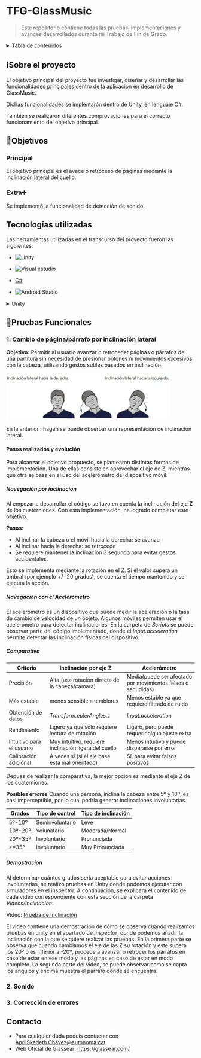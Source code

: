 # TFG-GlassMusic 
>Este repositorio contiene todas las pruebas, implementaciones y avances desarrollados durante mi Trabajo de Fin de Grado. 
<details>
<summary> Tabla de contenidos </summary>

1. [Sobre el proyecto](#ℹ️sobre-el-proyecto)
2. [Objetivos](#objetivos)

    2.1 [Principal](#principal)

    2.2 [Extra](#extra)
3. [](#)

</details>

## ℹ️Sobre el proyecto 
El objetivo principal del proyecto fue investigar, diseñar y desarrollar las funcionalidades principales dentro de la aplicación en desarrollo de GlassMusic. 

Dichas funcionalidades se implentarón dentro de Unity, en lenguaje C#.

También se realizaron diferentes comprovaciones para el correcto funcionamiento del objetivo principal. 

## 🚩Objetivos
### Principal
El objetivo principal es el avace o retroceso de pàginas mediante la inclinación lateral del cuello. 
### Extra➕ 
Se implementó la funcionalidad de detección de sonido. 
## Tecnologías utilizadas 
Las herramientas utilizadas en el transcurso del proyecto fueron las siguientes: 
- ![Unity](https://img.shields.io/badge/-Unity-000?logo=unity&logoColor=white) 

- ![Visual estudio](https://img.shields.io/badge/Visual%20Studio%20Code-007ACC?logo=visualstudiocode&logoColor=fff&style=plastic)
- [C#](https://img.shields.io/badge/C%23-239120?style=flat&logo=unity&logoColor=white)

- ![Android Studio](https://img.shields.io/badge/Android%20Studio-3DDC84?style=flat&logo=android-studio&logoColor=white)

<details>
<summary> Unity </summary>

És una multiplataforma de desarrollo orientada al desarrollo de videojuevos y aplicaciones interactivas. 
### Elementos claves:
Los elementos principales que tiene Unity a la hora de la implementación, són los siguientes:  
1. **Escenas:** Son los espacios donde se desarrolla el juego, como niveles o menús. Cada escena contienen los objetos que se usan en esa parte del juego.
2. **GameObjects**: Son los objetos que forman parte de la escena, como luces, cámaras o decoraciones. Son la base.
3. **Componentes**: Son las partes que se agregan a los GameObjects para darles funciones, como movimiento, sonido, físicas o scripts. Sin estos componentes los GameObjects no pueden hacer nada. 
</details>

## 🧪Pruebas Funcionales
### 1. Cambio de página/párrafo por inclinación lateral
**Objetivo:** Permitir al usuario avanzar o retroceder páginas o párrafos de una partitura sin necesidad de presionar botones ni movimientos excesivos con la cabeza, utilizando gestos sutiles basados en inclinación.

![Ejemplo de inclinación lateral](./imagenes/e_edit.jpg)

En la anterior imagen se puede obserbar una representación de inclinación lateral.
#### Pasos realizados y evolución 
Para alcanzar el objetivo propuesto, se plantearon distintas formas de implementación. Una de ellas consiste en aprovechar el eje de Z, mientras que otra se basa en el uso del acelerómetro del dispositivo móvil. 
##### Navegación por inclinación  
Al empezar a desarrollar el código se tuvo en cuenta la inclinación del eje **Z** de los cuaterniones. Con esta implementación, he logrado completar este objetivo. 

**Pasos:**
- Al inclinar la cabeza o el móvil hacia la derecha: se avanza 
- Al inclinar hacia la derecha: se retrocede 
- Se requiere mantener la inclinación 3 segundo para evitar gestos accidentales. 

Esto se implementa mediante la rotación en el Z. Si el valor supera un umbral (por ejemplo +/- 20 grados), se cuenta el tiempo mantenido y se ejecuta la acción.

##### Navegación con el Acelerómetro
El acelerómetro es un dispositivo que puede medir la aceleración o la tasa de cambio de velocidad de un objeto. Algunos móviles permiten usar el acelerómetro para detectar inclinaciones. 
En la carpeta de _Scripts_ se puede observar parte del código implementado, donde el _Input.acceleration_ permite detectar las inclinación físicas del dispositivo. 
##### Comparativa
| Criterio | Inclinación por eje Z | Acelerómetro |
|----------|-----------------------|--------------|
| Precisión| Alta (usa rotación directa de la cabeza/cámara)|Media(puede ser afectado por movimientos falsos o sacudidas)|
|Más estable | menos sensible a temblores | Menos estable ya que requiere filtrado de ruido|
|Obtención de datos |  _Transform.eulerAngles.z_ | _Input.acceleration_|
|Rendimiento | Ligero ya que solo requiere lectura de rotación | Ligero, pero puede requerir algun ajuste extra |
|Intuitivo para el usuario| Muy intuitivo, requiere inclinación ligera del cuello| Menos intuitivo y puede dispararse por error| 
|Calibración adicional | A veces sí (si el eje base esta mal orientado)| Sí, para evitar falsos positivos|

Depues de realizar la comparativa, la mejor opción es mediante el eje Z de los cuaterniones. 

**Posibles errores** 
Cuando una persona, inclina la cabeza entre 5º y 10º, es casi imperceptible, por lo cual podría generar inclinaciones involuntarias. 

|        Grados     |     Tipo de control   |  Tipo de inclinación |
|-------------------|-----------------------|----------------------|
|       5º-10º      |   Seminvoluntario     |  Leve                |
|       10º-20º     |   Volunatario         |  Moderada/Normal     |
|       20º-35º     |   Involuntario        |   Pronunciada        |
|       >=35º       |   Involuntario        |   Muy Pronunciada    |

##### Demostración 

Al determinar cuántos grados sería aceptable para evitar acciones involuntarias, se realizó pruebas en Unity donde podemos ejecutar con simuladores en el inspector. 
A continuación, se explicará el contenido de cada video correspondiente con esta sección de la carpeta _Videos/Inclinación_. 

Video: [Prueba de Inclinación](./videos/Inclinación/prueba_inclinacion.mp4)

El video contiene una demostración de cómo se observa cuando realizamos pruebas en unity en el apartado de _inspector_, donde podemos añadir la inclinación con la que se quiere realizar las pruebas.
En la primera parte se observa que cuando cambiamos el eje de las Z su rotación y este supera los 20º o es inferior a -20º, procede a avanzar o retrocer los párrafos en caso de estar en ese modo y las páginas en caso de estar en modo completo. 
La segunda parte del video, se puede observar como se capta los angulos y encima muestra el párrafo dónde se encuentra.

### 2. Sonido 


### 3. Corrección de errores 

## Contacto 
- Para cualquier duda podeis contactar con AprilSkarleth.Chavez@autonoma.cat
- Web Oficial de Glassear: https://glassear.com/  
